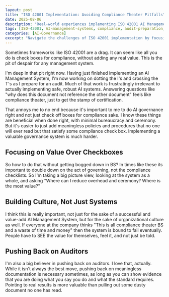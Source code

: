 ```yaml
---
layout: post
title: "ISO 42001 Implementation: Avoiding Compliance Theater Pitfalls"
date: 2025-08-06
description: "Real-world experiences implementing ISO 42001 AI Management Systems, focusing on value-driven governance over compliance theater and building culture alongside systems."
tags: [ISO-42001, AI-management-systems, compliance, audit-preparation, governance-culture, value-driven-compliance]
categories: [AI-Governance]
excerpt: "Navigate the challenges of ISO 42001 implementation by focusing on actual governance value rather than meaningless compliance theater."
---
```


Sometimes frameworks like ISO 42001 are a drag. It can seem like all you do is check boxes for compliance, without adding any real value. This is the pit of despair for any management system. 

I'm deep in that pit right now. Having just finished implementing an AI Management System, I'm now working on dotting the I's and crossing the T's as I prepare for an audit. Much of that work is frustratingly irrelevant to actually implementing safe, robust AI systems. Answering questions like "why does this document not reference the other document" feels like compliance theater, just to get the stamp of certification.

That annoys me to no end because it's important to me to do AI governance right and not just check off boxes for compliance sake. I know these things are beneficial when done right, with minimal bureaucracy and ceremony. But it's easier to just add meaningless policies and procedures that no one will ever read but that satisfy some compliance check box. Implementing a valuable governance system is much harder.

## Focusing on Value Over Checkboxes 

So how to do that without getting bogged down in BS? In times like these its important to double down on the act of governing, not the compliance checklists. So I'm taking a big picture view, looking at the system as a whole, and asking "Where can I reduce overhead and ceremony? Where is the most value?"

## Building Culture, Not Just Systems

I think this is really important, not just for the sake of a successful and value-add AI Management System, but for the sake of organizational culture as well. If everyone at the company thinks "This is all compliance theater BS and a waste of time and money" then the system is bound to fail eventually. People have to SEE the value for themselves, feel it, and not just be told.

## Pushing Back on Auditors 

I'm also a big believer in pushing back on auditors. I love that, actually. While it isn't always the best move, pushing back on meaningless documentation is necessary sometimes, as long as you can show evidence that you are doing what you say you do and what the standard requires. Pointing to real results is more valuable than pulling out some dusty document no one has read.